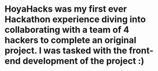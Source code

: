 # HoyaHacks was my first ever Hackathon experience diving into collaborating with a team of 4 hackers to complete an original project. I was tasked with the front-end development of the project :) 
